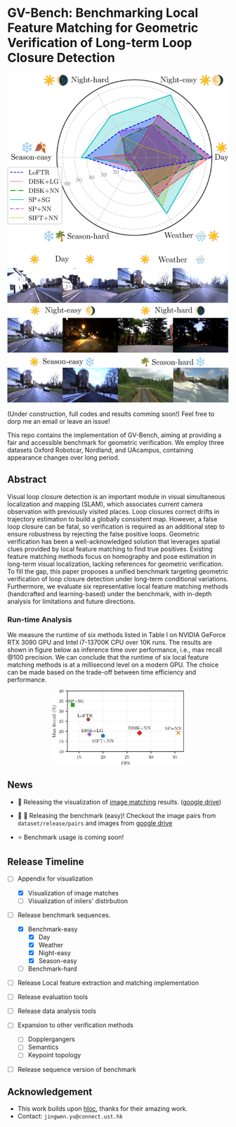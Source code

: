 # GV-Bench: Benchmarking Local Feature Matching for Geometric Verification of Long-term Loop Closure Detection

<!-- ![GV-Bench](./assets/figs/radar-chart.png ) -->
<p align="center">
<img src="./assets/figs/radar-images.png" width="600" alt="Description">
</p>

(Under construction, full codes and results comming soon!) Feel free to dorp me an email or leave an issue!

This repo contains the implementation of GV-Bench, aiming at providing a fair and accessible benchmark for geometric verification. We employ three datasets Oxford Robotcar, Nordland, and UAcampus, containing appearance changes over long period.
<!-- ## Visualization of Image Matching -->
## Abstract
Visual loop closure detection is an important module in visual simultaneous localization and mapping (SLAM), which associates current camera observation with previously visited places. Loop closures correct drifts in trajectory estimation to build a globally consistent map. However, a false loop closure can be fatal, so verification is required as an additional step to ensure robustness by rejecting the false positive loops. Geometric verification has been a well-acknowledged solution that leverages spatial clues provided by local feature matching to find true positives. Existing feature matching methods focus on homography and pose estimation in long-term visual localization, lacking references for geometric verification. To fill the gap, this paper proposes a unified benchmark targeting geometric verification of loop closure detection under long-term conditional variations. Furthermore, we evaluate six representative local feature matching methods (handcrafted and learning-based) under the benchmark, with in-depth analysis for limitations and future directions.

### Run-time Analysis
We measure the runtime of six methods listed in Table I on NVIDIA GeForce RTX 3090 GPU and Intel i7-13700K CPU over 10K runs. The results are shown in figure below as inference time over performance, i.e., max recall @100 precision. We can conclude that the runtime of six local feature matching methods is at a millisecond level on a modern GPU. The choice can be made based on the trade-off between time efficiency and performance.
<p align="center">
<img src="./assets/figs/inference_time_vs_MR-crop.png" width="300" alt="Description">
</p>



## News
- :rocket: Releasing the visualization of [image matching](./assets/appendix.pdf) results. ([google drive](https://drive.google.com/file/d/1145hQb812E0HaPGekdpD04bEbjuej4Lx/view?usp=drive_link))

- :rocket: :rocket: Releasing the benchmark (easy)! Checkout the image pairs from `dataset/release/pairs` and images from [google drive](https://drive.google.com/drive/folders/1E8m353fi3hv-gaytJuRPLhFeNLPWTak6?usp=sharing) 
- :star: Benchmark usage is coming soon!

## Release Timeline
- [ ] Appendix for visualization
  - [x] Visualization of image matches
  - [ ] Visualization of inliers' distirbution
- [ ] Release benchmark sequences.
  - [x] Benchmark-easy 
    - [x] Day
    - [x] Weather
    - [x] Night-easy
    - [x] Season-easy
  - [ ] Benchmark-hard
- [ ] Release Local feature extraction and matching implementation
- [ ] Release evaluation tools
- [ ] Release data analysis tools
- [ ] Expansion to other verification methods
  - [ ] Dopplergangers
  - [ ] Semantics
  - [ ] Keypoint topology
- [ ] Release sequence version of benchmark


<!-- ## Usage
### Installation
- Install `conda`
  
```bash
git clone --recursive
cd GV-BENCH/
conda create --name=gvbench python=3.8
cd third_party/Hierarchical-Localization/
python -m pip install -e .
``` -->


## Acknowledgement
- This work builds upon [hloc](https://github.com/cvg/Hierarchical-Localization), thanks for their amazing work.
- Contact: `jingwen.yu@connect.ust.hk`

